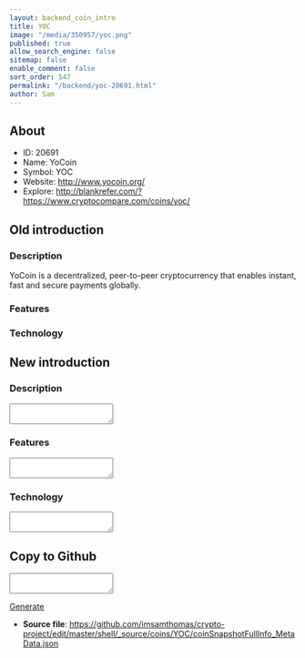 ```yaml
---
layout: backend_coin_intro
title: YOC
image: "/media/350957/yoc.png"
published: true
allow_search_engine: false
sitemap: false
enable_comment: false
sort_order: 547
permalink: "/backend/yoc-20691.html"
author: Sam
---
```


## About

- ID: 20691
- Name: YoCoin
- Symbol: YOC
- Website: http://www.yocoin.org/
- Explore: http://blankrefer.com/?https://www.cryptocompare.com/coins/yoc/


## Old introduction

### Description

<p><span>YoCoin is a decentralized, peer-to-peer cryptocurrency that enables instant, fast and secure payments globally.</span></p>

### Features


### Technology




## New introduction


### Description
<textarea id="meta_description" name="description"></textarea>

### Features
<textarea id="meta_features" name="features"></textarea>

### Technology
<textarea id="meta_technology" name="technology"></textarea>


## Copy to Github

<textarea id="coinsnapshotfullinfo_metadata"></textarea>

<a href="#gen" onclick="generateMetaDatJson()">Generate</a>

- **Source file**: <a href="https://github.com/imsamthomas/crypto-project/edit/master/shell/_source/coins/YOC/coinSnapshotFullInfo_MetaData.json">https://github.com/imsamthomas/crypto-project/edit/master/shell/_source/coins/YOC/coinSnapshotFullInfo_MetaData.json</a>

